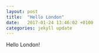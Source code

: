 ```yaml
---
layout: post
title:  "Hello London"
date:   2017-01-24 13:46:02 +0100
categories: jekyll update
---
```


Hello London!
